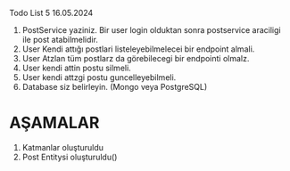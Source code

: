 Todo List 5 16.05.2024
1. PostService yaziniz. Bir user login olduktan sonra postservice araciligi ile post atabilmelidir.
2. User Kendi attığı postlari listeleyebilmelecei bir endpoint almali.
3. User Atzlan tüm postlarz da görebilecegi bir endpointi olmalz.
4. User kendi attin postu silmeli. 
5. User kendi attzgi postu guncelleyebilmeli. 
6. Database siz belirleyin. (Mongo veya PostgreSQL)

# AŞAMALAR
1. Katmanlar oluşturuldu
2. Post Entitysi oluşturuldu()